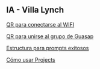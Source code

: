 ## IA - Villa Lynch

[QR para conectarse al WIFI](https://xtnpaez.github.io/iavillalynch/chat/wifi)

[QR para unirse al grupo de Guasap](https://xtnpaez.github.io/iavillalynch/chat/gwa)

[Estructura para prompts exitosos](https://xtnpaez.github.io/iavillalynch/chat/estructura_de_prompts)

[Cómo usar Projects](https://xtnpaez.github.io/iavillalynch/chat/estructura_de_prompts)